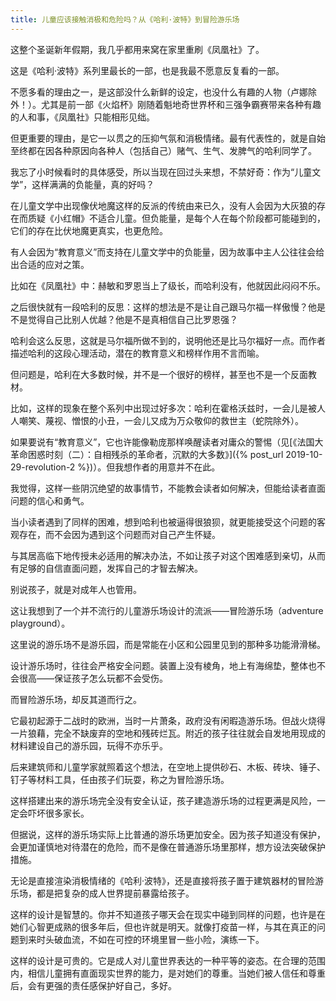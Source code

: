 ```yaml
---
title: 儿童应该接触消极和危险吗？从《哈利·波特》到冒险游乐场
---
```


这整个圣诞新年假期，我几乎都用来窝在家里重刷《凤凰社》了。

这是《哈利·波特》系列里最长的一部，也是我最不愿意反复看的一部。

不愿多看的理由之一，是这部没什么新鲜的设定，也没什么有趣的人物（卢娜除外！）。尤其是前一部《火焰杯》刚随着魁地奇世界杯和三强争霸赛带来各种有趣的人和事，《凤凰社》只能相形见绌。

但更重要的理由，是它一以贯之的压抑气氛和消极情绪。最有代表性的，就是自始至终都在因各种原因向各种人（包括自己）赌气、生气、发脾气的哈利同学了。

我忘了小时候看时的具体感受，所以当现在回过头来想，不禁好奇：作为“儿童文学”，这样满满的负能量，真的好吗？

在儿童文学中出现像伏地魔这样的反派的传统由来已久，没有人会因为大灰狼的存在而质疑《小红帽》不适合儿童。但负能量，是每个人在每个阶段都可能碰到的，它们的存在比伏地魔更真实，也更危险。

有人会因为“教育意义”而支持在儿童文学中的负能量，因为故事中主人公往往会给出合适的应对之策。

比如在《凤凰社》中：赫敏和罗恩当上了级长，而哈利没有，他就因此闷闷不乐。

之后很快就有一段哈利的反思：这样的想法是不是让自己跟马尔福一样傲慢？他是不是觉得自己比别人优越？他是不是真相信自己比罗恩强？

哈利会这么反思，这就是马尔福所做不到的，说明他还是比马尔福好一点。而作者描述哈利的这段心理活动，潜在的教育意义和榜样作用不言而喻。

但问题是，哈利在大多数时候，并不是一个很好的榜样，甚至也不是一个反面教材。

比如，这样的现象在整个系列中出现过好多次：哈利在霍格沃兹时，一会儿是被人人嘲笑、蔑视、憎恨的小丑，一会儿又成为万众敬仰的救世主（蛇院除外）。

如果要说有“教育意义”，它也许能像勒庞那样唤醒读者对庸众的警惕（见[《法国大革命困惑时刻（二）：自相残杀的革命者，沉默的大多数》]({% post_url 2019-10-29-revolution-2 %})）。但我想作者的用意并不在此。

我觉得，这样一些阴沉绝望的故事情节，不能教会读者如何解决，但能给读者直面问题的信心和勇气。

当小读者遇到了同样的困难，想到哈利也被逼得很狼狈，就更能接受这个问题的客观存在，而不会因为遇到这个问题而对自己产生怀疑。

与其居高临下地传授未必适用的解决办法，不如让孩子对这个困难感到亲切，从而有足够的自信直面问题，发挥自己的才智去解决。

别说孩子，就是对成年人也管用。



这让我想到了一个并不流行的儿童游乐场设计的流派——冒险游乐场（adventure playground）。

这里说的游乐场不是游乐园，而是常能在小区和公园里见到的那种多功能滑滑梯。

设计游乐场时，往往会严格安全问题。装置上没有棱角，地上有海绵垫，整体也不会很高——保证孩子怎么玩都不会受伤。

而冒险游乐场，却反其道而行之。

它最初起源于二战时的欧洲，当时一片萧条，政府没有闲暇造游乐场。但战火烧得一片狼藉，完全不缺废弃的空地和残砖烂瓦。附近的孩子往往就会自发地用现成的材料建设自己的游乐园，玩得不亦乐乎。

后来建筑师和儿童学家就照着这个想法，在空地上提供砂石、木板、砖块、锤子、钉子等材料工具，任由孩子们玩耍，称之为冒险游乐场。

这样搭建出来的游乐场完全没有安全认证，孩子建造游乐场的过程更满是风险，一定会吓坏很多家长。

但据说，这样的游乐场实际上比普通的游乐场更加安全。因为孩子知道没有保护，会更加谨慎地对待潜在的危险，而不是像在普通游乐场里那样，想方设法突破保护措施。

无论是直接渲染消极情绪的《哈利·波特》，还是直接将孩子置于建筑器材的冒险游乐场，都是把复杂的成人世界提前暴露给孩子。

这样的设计是智慧的。你并不知道孩子哪天会在现实中碰到同样的问题，也许是在她们心智更成熟的很多年后，但也许就是明天。就像打疫苗一样，与其在真正的问题到来时头破血流，不如在可控的环境里冒一些小险，演练一下。

这样的设计是可贵的。它是成人对儿童世界表达的一种平等的姿态。在合理的范围内，相信儿童拥有直面现实世界的能力，是对她们的尊重。当她们被人信任和尊重后，会有更强的责任感保护好自己，多好。
